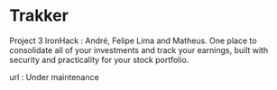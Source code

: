 # Trakker

Project 3 IronHack : André, Felipe Lima and Matheus.
One place to consolidate all of your investments and track your earnings, built with security and
practicality for your stock portfolio.

url : Under maintenance

